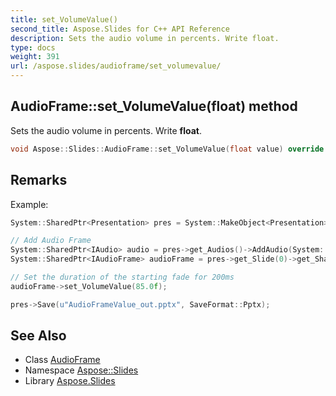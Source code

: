 ```yaml
---
title: set_VolumeValue()
second_title: Aspose.Slides for C++ API Reference
description: Sets the audio volume in percents. Write float.
type: docs
weight: 391
url: /aspose.slides/audioframe/set_volumevalue/
---
```

## AudioFrame::set_VolumeValue(float) method


Sets the audio volume in percents. Write **float**.

```cpp
void Aspose::Slides::AudioFrame::set_VolumeValue(float value) override
```

## Remarks


Example: 
```cpp
System::SharedPtr<Presentation> pres = System::MakeObject<Presentation>();

// Add Audio Frame
System::SharedPtr<IAudio> audio = pres->get_Audios()->AddAudio(System::IO::File::ReadAllBytes(u"sampleaudio.mp3"));
System::SharedPtr<IAudioFrame> audioFrame = pres->get_Slide(0)->get_Shapes()->AddAudioFrameEmbedded(50.0f, 50.0f, 100.0f, 100.0f, audio);

// Set the duration of the starting fade for 200ms
audioFrame->set_VolumeValue(85.0f);

pres->Save(u"AudioFrameValue_out.pptx", SaveFormat::Pptx);
```

## See Also

* Class [AudioFrame](../)
* Namespace [Aspose::Slides](../../)
* Library [Aspose.Slides](../../../)
